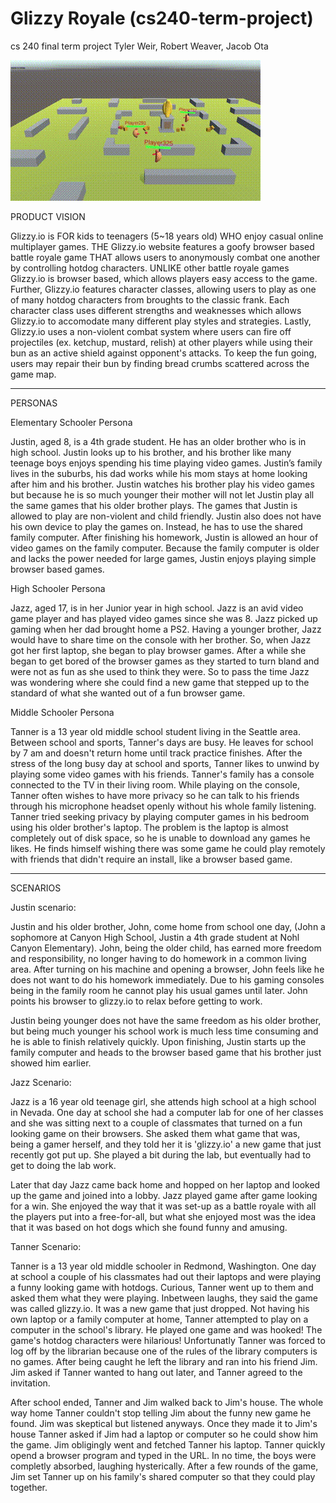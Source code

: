 # Glizzy Royale (cs240-term-project)
cs 240 final term project Tyler Weir, Robert Weaver, Jacob Ota

![](media/gliz.gif)


PRODUCT VISION


Glizzy.io is FOR kids to teenagers (5~18 years old) WHO enjoy casual online multiplayer games. THE Glizzy.io website features a goofy browser based battle royale game THAT allows users to anonymously combat one another by controlling hotdog characters. UNLIKE other battle royale games Glizzy.io is browser based, which allows players easy access to the game.  Further, Glizzy.io features character classes, allowing users to play as one of many hotdog characters from broughts to the classic frank.  Each character class uses different strengths and weaknesses which allows Glizzy.io to accomodate many different play styles and strategies. Lastly, Glizzy.io uses a non-violent combat system where users can fire off projectiles (ex. ketchup, mustard, relish) at other players while using their bun as an active shield against opponent's attacks. To keep the fun going, users may repair their bun by finding bread crumbs scattered across the game map.

__________________________________________________________________________________________________________________________________________________________________


PERSONAS


Elementary Schooler Persona 

Justin, aged 8, is a 4th grade student. He has an older brother who is in high school. Justin looks up to his brother, and his brother like many teenage boys enjoys spending his time playing video games. Justin’s family lives in the suburbs, his dad works while his mom stays at home looking after him and his brother. Justin watches his brother play his video games but because he is so much younger their mother will not let Justin play all the same games that his older brother plays. The games that Justin is allowed to play are non-violent and child friendly. Justin also does not have his own device to play the games on. Instead, he has to use the shared family computer. After finishing his homework, Justin is allowed an hour of video games on the family computer. Because the family computer is older and lacks the power needed for large games, Justin enjoys playing simple browser based games. 

High Schooler Persona 

Jazz, aged 17, is in her Junior year in high school. Jazz is an avid video game player and has played video games since she was 8. Jazz picked up gaming when her dad brought home a PS2. Having a younger brother, Jazz would have to share time on the console with her brother. So, when Jazz got her first laptop, she began to play browser games. After a while she began to get bored of the browser games as they started to turn bland and were not as fun as she used to think they were. So to pass the time Jazz was wondering where she could find a new game that stepped up to the standard of what she wanted out of a fun browser game. 

Middle Schooler Persona 

Tanner is a 13 year old middle school student living in the Seattle area.  Between school and sports, Tanner's days are busy.  He leaves for school by 7 am and doesn't return home until track practice finishes.  After the stress of the long busy day at school and sports, Tanner likes to unwind by playing some video games with his friends.  Tanner's family has a console connected to the TV in their living room.  While playing on the console, Tanner often wishes to have more privacy so he can talk to his friends through his microphone headset openly without his whole family listening.  Tanner tried seeking privacy by playing computer games in his bedroom using his older brother's laptop.  The problem is the laptop is almost completely out of disk space, so he is unable to download any games he likes.  He finds himself wishing there was some game he could play remotely with friends that didn't require an install, like a browser based game. 
______________________________________________________________________________________________________________________________________________________________________


SCENARIOS


Justin scenario:

Justin and his older brother, John, come home from school one day, (John a sophomore at Canyon High School, Justin a 4th grade student at Nohl Canyon Elementary). John, being the older child, has earned more freedom and responsibility, no longer having to do homework in a common living area. After turning on his machine and opening a browser, John feels like he does not want to do his homework immediately. Due to his gaming consoles being in the family room he cannot play his usual games until later. John points his browser to glizzy.io to relax before getting to work.

Justin being younger does not have the same freedom as his older brother, but being much younger his school work is much less time consuming and he is able to finish relatively quickly. Upon finishing, Justin starts up the family computer and heads to the browser based game that his brother just showed him earlier. 

Jazz Scenario:

Jazz is a 16 year old teenage girl, she attends high school at a high school in Nevada. One day at school she had a computer lab for one of her classes and she was sitting next to a couple of classmates that turned on a fun looking game on their browsers. She asked them what game that was, being a gamer herself, and they told her it is 'glizzy.io' a new game that just recently got put up. She played a bit during the lab, but eventually had to get to doing the lab work.

Later that day Jazz came back home and hopped on her laptop and looked up the game and joined into a lobby. Jazz played game after game looking for a win. She enjoyed the way that it was set-up as a battle royale with all the players put into a free-for-all, but what she enjoyed most was the idea that it was based on hot dogs which she found funny and amusing.

Tanner Scenario:

Tanner is a 13 year old middle schooler in Redmond, Washington. One day at school a couple of his classmates had out their laptops and were playing a funny looking  game with hotdogs. Curious, Tanner went up to them and asked them what they were playing. Inbetween laughs, they said the game was called glizzy.io.  It was a new game that just dropped. Not having his own laptop or a family computer at home, Tanner attempted to play on a computer in the school's library. He played one game and was hooked! The game's hotdog characters were hilarious! Unfortunatly Tanner was forced to log off by the librarian because one of the rules of the library computers is no games. After being caught he left the library and ran into his friend Jim. Jim asked if Tanner wanted to hang out later, and Tanner agreed to the invitation. 

After school ended, Tanner and Jim walked back to Jim's house. The whole way home Tanner couldn't stop telling Jim about the funny new game he found.  Jim was skeptical but listened anyways. Once they made it to Jim's house Tanner asked if Jim had a laptop or computer so he could show him the game. Jim obligingly went and fetched Tanner his laptop. Tanner quickly opend a browser program and typed in the URL.  In no time, the boys were completly absorbed, laughing hysterically.  After a few rounds of the game, Jim set Tanner up on his family's shared computer so that they could play together.  
